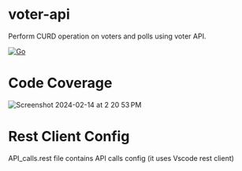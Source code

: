 # voter-api
Perform CURD operation on voters and polls using voter API.

[![Go](https://github.com/abhi2687/voter-api/actions/workflows/go.yml/badge.svg?branch=main)](https://github.com/abhi2687/voter-api/actions/workflows/go.yml)

# Code Coverage

![Screenshot 2024-02-14 at 2 20 53 PM](https://github.com/abhi2687/voter-api/assets/11943434/39b8a63a-db4e-4847-895a-367c38bb4d4c)

# Rest Client Config
API_calls.rest file contains API calls config (it uses Vscode rest client)


